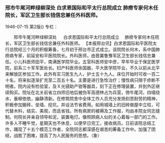 ### 邢市牛尾河畔绿柳深处  白求恩国际和平太行总院成立  肺痨专家何木任院长，军区卫生部长钱信忠兼任外科医师。

1946-07-15
第2版()
专栏：

　　邢市牛尾河畔绿柳深处
　  白求恩国际和平太行总院成立
  　肺痨专家何木任院长，军区卫生部长钱信忠兼任外科医师。
    【本报邢台讯】白求恩国际和平医院太行总院经三个月的积极筹备，七月初于邢台市正式成立。该院院长何木，系中国肺痨病专家，前延安和平医院院长。外科医师，由晋冀鲁豫军区卫生部长钱信忠兼任。小儿科医师田平，南满医学院毕业。五官科医师安中彦，早年毕业于保定医学院，前系三十军军医处长。妇产科医师余国器，平大医学院毕业，不久以前从北平来解放区参加工作。此外有实习医生九人，护士五十九人。床位开始时可收一百二十名，将来拟逐渐扩充至二百五十名。主要是进行急性治疗；慢性病只限于疹断不明者。院内设有检验室，及Ｘ光镜助产钳等器具，刻下正在修理装置，并到外区继续购买。院址在北关前省立四师旧地后被伪军高德林占为兵营，傍牛尾河，四墙绕水，垂柳依依，幽静清新。在修筑院舍中全体工作人员充分发扬刻苦耐劳的精神，积极参加搬砖、垒墙、挖坑，并设法节省费用。如用城墙上的旧砖做屋中立柱，可代替木料，结实、美观，而且省钱。所有病房的被褥及工作服，均由本院女同志缝制。何院长并亲自领导和泥，装置电灯。像照顾病人似的关心着每一部门的工作。许多人不睡午觉，星期天也不休息，以便早日完工，接收病员。日前该院总结工作，踊现了十五个模范工作者，全院同志都深感在艰苦的筹备工作中。加强了团结，战胜了困难，提高了为人民服务的思想。（象）
